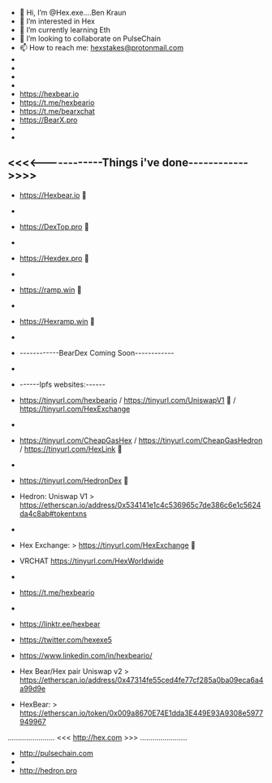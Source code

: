 - 👋 Hi, I’m @Hex.exe....Ben Kraun
- 👀 I’m interested in Hex
- 🌱 I’m currently learning Eth
- 💞️ I’m looking to collaborate on PulseChain
- 📫 How to reach me: hexstakes@protonmail.com   
-
-
-
- 
- https://hexbear.io
- https://t.me/hexbeario
- https://t.me/bearxchat
- https://BearX.pro
- 
-
<<<<------------Things i've done------------>>>>
-
-  https://Hexbear.io 👀
-
-  https://DexTop.pro 👀
-            
-  https://Hexdex.pro 👀
-
-  https://ramp.win 👀
-       
-  https://Hexramp.win 👀
-
-  ------------BearDex Coming Soon------------
-
-  ------Ipfs websites:------
-  https://tinyurl.com/hexbeario  /  https://tinyurl.com/UniswapV1 👀 /  https://tinyurl.com/HexExchange
-
-  https://tinyurl.com/CheapGasHex / https://tinyurl.com/CheapGasHedron / https://tinyurl.com/HexLink 👀
-
-  https://tinyurl.com/HedronDex  👀

-  Hedron: Uniswap V1 > https://etherscan.io/address/0x534141e1c4c536965c7de386c6e1c5624da4c8ab#tokentxns
-  
-  Hex Exchange: > https://tinyurl.com/HexExchange  👀
-  VRCHAT  https://tinyurl.com/HexWorldwide
-  
-  https://t.me/hexbeario
-  
-  https://linktr.ee/hexbear
-  https://twitter.com/hexexe5
-  https://www.linkedin.com/in/hexbeario/
-  Hex Bear/Hex pair Uniswap v2 > https://etherscan.io/address/0x47314fe55ced4fe77cf285a0ba09eca6a4a99d9e
-  HexBear:  > https://etherscan.io/token/0x009a8670E74E1dda3E449E93A9308e5977949967

 ....................... <<<  http://hex.com  >>> .......................
-  http://pulsechain.com
-
-  http://hedron.pro





<!---
Hex1exe/Hex1exe is a ✨ special ✨ repository because its `README.md` (this file) appears on your GitHub profile.
You can click the Preview link to take a look at your changes.
--->
